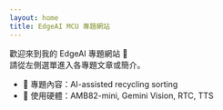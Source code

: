 ```yaml
---
layout: home
title: EdgeAI MCU 專題網站
---
```


歡迎來到我的 EdgeAI 專題網站 🎉  
請從左側選單進入各專題文章或簡介。

- 🧠 專題內容：AI-assisted recycling sorting
- 📸 使用硬體：AMB82-mini, Gemini Vision, RTC, TTS
